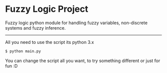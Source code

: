 # Fuzzy Logic Project

Fuzzy logic python module for handling fuzzy variables, non-discrete systems and fuzzy inference.

______

All you need to use the script its python 3.x 

```sh
$ python main.py
```
You can change the script all you want, to try something different or just for fun  :D
